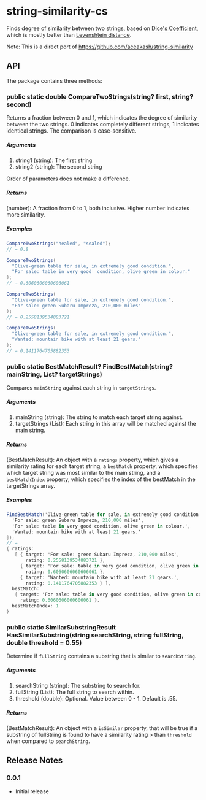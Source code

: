 # string-similarity-cs

Finds degree of similarity between two strings, based on [Dice's Coefficient](http://en.wikipedia.org/wiki/S%C3%B8rensen%E2%80%93Dice_coefficient), which is mostly better than [Levenshtein distance](http://en.wikipedia.org/wiki/Levenshtein_distance).

Note: This is a direct port of https://github.com/aceakash/string-similarity

## API

The package contains three methods:

### public static double CompareTwoStrings(string? first, string? second)

Returns a fraction between 0 and 1, which indicates the degree of similarity between the two strings. 0 indicates completely different strings, 1 indicates identical strings. The comparison is case-sensitive.

##### Arguments

1. string1 (string): The first string
2. string2 (string): The second string

Order of parameters does not make a difference.

##### Returns

(number): A fraction from 0 to 1, both inclusive. Higher number indicates more similarity.

##### Examples

```csharp
CompareTwoStrings("healed", "sealed");
// → 0.8

CompareTwoStrings(
  "Olive-green table for sale, in extremely good condition.",
  "For sale: table in very good  condition, olive green in colour."
);
// → 0.6060606060606061

CompareTwoStrings(
  "Olive-green table for sale, in extremely good condition.",
  "For sale: green Subaru Impreza, 210,000 miles"
);
// → 0.2558139534883721

CompareTwoStrings(
  "Olive-green table for sale, in extremely good condition.",
  "Wanted: mountain bike with at least 21 gears."
);
// → 0.1411764705882353
```

### public static BestMatchResult? FindBestMatch(string? mainString, List<string>? targetStrings)

Compares `mainString` against each string in `targetStrings`.

##### Arguments

1. mainString (string): The string to match each target string against.
2. targetStrings (List<string>): Each string in this array will be matched against the main string.

##### Returns

(BestMatchResult): An object with a `ratings` property, which gives a similarity rating for each target string, a `bestMatch` property, which specifies which target string was most similar to the main string, and a `bestMatchIndex` property, which specifies the index of the bestMatch in the targetStrings array.

##### Examples

```csharp
FindBestMatch('Olive-green table for sale, in extremely good condition.', [
  'For sale: green Subaru Impreza, 210,000 miles',
  'For sale: table in very good condition, olive green in colour.',
  'Wanted: mountain bike with at least 21 gears.'
]);
// →
{ ratings:
   [ { target: 'For sale: green Subaru Impreza, 210,000 miles',
       rating: 0.2558139534883721 },
     { target: 'For sale: table in very good condition, olive green in colour.',
       rating: 0.6060606060606061 },
     { target: 'Wanted: mountain bike with at least 21 gears.',
       rating: 0.1411764705882353 } ],
  bestMatch:
   { target: 'For sale: table in very good condition, olive green in colour.',
     rating: 0.6060606060606061 },
  bestMatchIndex: 1
}
```

### public static SimilarSubstringResult HasSimilarSubstring(string searchString, string fullString, double threshold = 0.55)

Determine if `fullString` contains a substring that is similar to `searchString`.

##### Arguments

1. searchString (string): The substring to search for.
2. fullString (List<string>): The full string to search within.
3. threshold (double): Optional. Value between 0 - 1. Default is .55.

##### Returns

(BestMatchResult): An object with a `isSimilar` property, that will be true if a substring of fullString is found to have a similarity rating > than `threshold` when compared to `searchString`.

## Release Notes

### 0.0.1

- Initial release